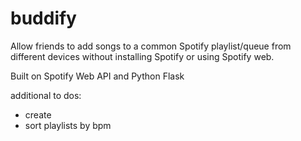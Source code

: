 # buddify
Allow friends to add songs to a common Spotify playlist/queue from different devices without installing Spotify or using Spotify web.

Built on Spotify Web API and Python Flask

additional to dos:
- create
- sort playlists by bpm

